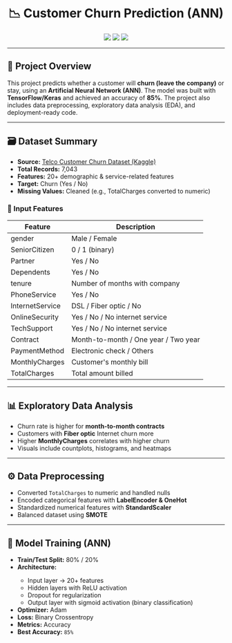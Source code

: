 <h1 align="center">📉 Customer Churn Prediction (ANN)</h1>

<p align="center">
  <img src="https://img.shields.io/badge/Deep%20Learning-ANN-orange?style=for-the-badge" />
  <img src="https://img.shields.io/badge/Accuracy-85%25-brightgreen?style=for-the-badge" />
  <img src="https://img.shields.io/badge/Framework-TensorFlow%20%7C%20Keras-red?style=for-the-badge" />
</p>

<hr>

<h2>📌 Project Overview</h2>

<p>
This project predicts whether a customer will <strong>churn (leave the company)</strong> or stay, using an <strong>Artificial Neural Network (ANN)</strong>.  
The model was built with <strong>TensorFlow/Keras</strong> and achieved an accuracy of <strong>85%</strong>.  
The project also includes data preprocessing, exploratory data analysis (EDA), and deployment-ready code.
</p>

---

<h2>🗃️ Dataset Summary</h2>

<ul>
  <li><strong>Source:</strong> <a href="https://www.kaggle.com/blastchar/telco-customer-churn">Telco Customer Churn Dataset (Kaggle)</a></li>
  <li><strong>Total Records:</strong> 7,043</li>
  <li><strong>Features:</strong> 20+ demographic & service-related features</li>
  <li><strong>Target:</strong> Churn (Yes / No)</li>
  <li><strong>Missing Values:</strong> Cleaned (e.g., TotalCharges converted to numeric)</li>
</ul>

<h3>🔑 Input Features</h3>

<table>
  <thead>
    <tr>
      <th>Feature</th>
      <th>Description</th>
    </tr>
  </thead>
  <tbody>
    <tr><td>gender</td><td>Male / Female</td></tr>
    <tr><td>SeniorCitizen</td><td>0 / 1 (binary)</td></tr>
    <tr><td>Partner</td><td>Yes / No</td></tr>
    <tr><td>Dependents</td><td>Yes / No</td></tr>
    <tr><td>tenure</td><td>Number of months with company</td></tr>
    <tr><td>PhoneService</td><td>Yes / No</td></tr>
    <tr><td>InternetService</td><td>DSL / Fiber optic / No</td></tr>
    <tr><td>OnlineSecurity</td><td>Yes / No / No internet service</td></tr>
    <tr><td>TechSupport</td><td>Yes / No / No internet service</td></tr>
    <tr><td>Contract</td><td>Month-to-month / One year / Two year</td></tr>
    <tr><td>PaymentMethod</td><td>Electronic check / Others</td></tr>
    <tr><td>MonthlyCharges</td><td>Customer's monthly bill</td></tr>
    <tr><td>TotalCharges</td><td>Total amount billed</td></tr>
  </tbody>
</table>

---

<h2>📊 Exploratory Data Analysis</h2>

<ul>
  <li>Churn rate is higher for <strong>month-to-month contracts</strong></li>
  <li>Customers with <strong>Fiber optic</strong> Internet churn more</li>
  <li>Higher <strong>MonthlyCharges</strong> correlates with higher churn</li>
  <li>Visuals include countplots, histograms, and heatmaps</li>
</ul>

---

<h2>⚙️ Data Preprocessing</h2>

<ul>
  <li>Converted <code>TotalCharges</code> to numeric and handled nulls</li>
  <li>Encoded categorical features with <strong>LabelEncoder & OneHot</strong></li>
  <li>Standardized numerical features with <strong>StandardScaler</strong></li>
  <li>Balanced dataset using <strong>SMOTE</strong></li>
</ul>

---

<h2>🧠 Model Training (ANN)</h2>

<ul>
  <li><strong>Train/Test Split:</strong> 80% / 20%</li>
  <li><strong>Architecture:</strong></li>
  <ul>
    <li>Input layer → 20+ features</li>
    <li>Hidden layers with ReLU activation</li>
    <li>Dropout for regularization</li>
    <li>Output layer with sigmoid activation (binary classification)</li>
  </ul>
  <li><strong>Optimizer:</strong> Adam</li>
  <li><strong>Loss:</strong> Binary Crossentropy</li>
  <li><strong>Metrics:</strong> Accuracy</li>
  <li><strong>Best Accuracy:</strong> <code>85%</code></li>
</ul>
